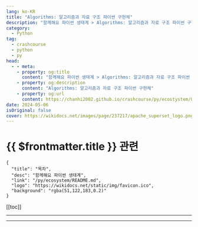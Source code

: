 ```yaml
---
lang: ko-KR
title: "Algorithms: 알고리즘과 자료 구조 파이썬 구현체"
description: "함께해요 파이썬 생태계 > Algorithms: 알고리즘과 자료 구조 파이썬 구현체"
category:
  - Python
tag: 
  - crashcourse
  - python
  - py
head:
  - - meta:
    - property: og:title
      content: "함께해요 파이썬 생태계 > Algorithms: 알고리즘과 자료 구조 파이썬 구현체"
    - property: og:description
      content: "Algorithms: 알고리즘과 자료 구조 파이썬 구현체"
    - property: og:url
      content: https://chanhi2002.github.io/crashcourse/py/ecostystem/04/apache-superset.html
date: 2024-05-06
isOriginal: false
cover: https://wikidocs.net/images/page/237217/apache_superset_logo.png
---
```


# {{ $frontmatter.title }} 관련

```component VPCard
{
  "title": "목차",
  "desc": "함께해요 파이썬 생태계",
  "link": "/py/ecosystem/README.md",
  "logo": "https://wikidocs.net/static/img/favicon.ico",
  "background": "rgba(51,122,183,0.2)"
}
```

[[toc]]

---

<SiteInfo
  name="Algorithms: 알고리즘과 자료 구조 파이썬 구현체 | WikiDocs"
  desc="함께해요 파이썬 생태계"
  url="https://wikidocs.net/237217"
  logo="https://wikidocs.net/static/img/favicon.ico"
  preview="https://wikidocs.net/images/page/237217/apache_superset_logo.png"/>

<!-- TODO: 작성 -->

---

<TagLinks />